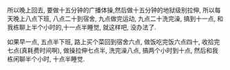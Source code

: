 所以晚上回去, 要做十五分钟的广播体操,然后做十五分钟的地狱级别拉伸, 所以每天晚上八点下班, 八点二十到宿舍, 九点做完运动, 九点二十洗完澡, 搞到十一点, 和我栋聊上半个小时的,十一点半睡觉, 就这样吧, 没办法了.  

如果早一点, 五点半下班, 路上买个菜回到宿舍六点, 做饭吃完饭六点四十, 收拾完七点(真耗费时间啊), 做操拉伸七点半, 洗完澡八点, 搞两个小时到十点, 然后和我栋闲聊半个小时, 十点半睡觉.
